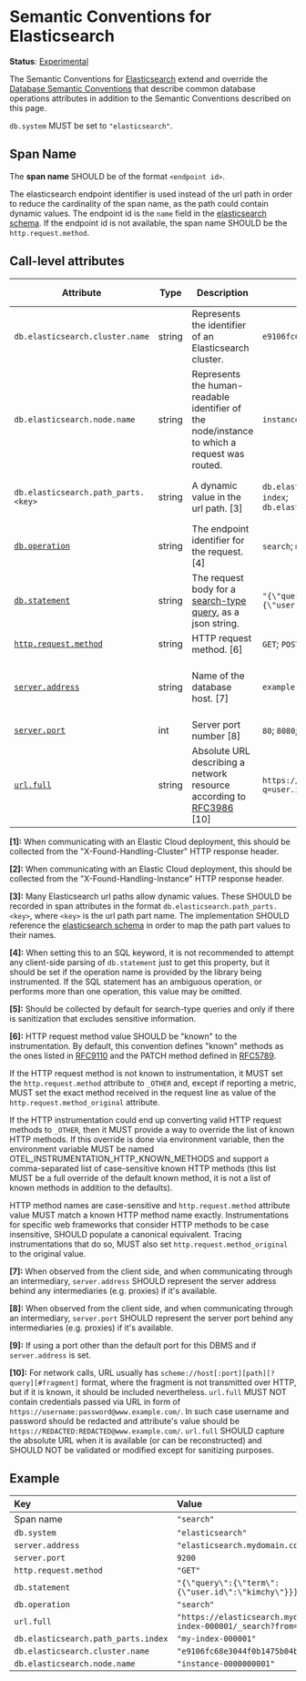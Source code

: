 <!--- Hugo front matter used to generate the website version of this page:
linkTitle: Elasticsearch
--->

# Semantic Conventions for Elasticsearch

**Status**: [Experimental][DocumentStatus]

The Semantic Conventions for [Elasticsearch](https://www.elastic.co/) extend and override the [Database Semantic Conventions](database-spans.md)
that describe common database operations attributes in addition to the Semantic Conventions
described on this page.

`db.system` MUST be set to `"elasticsearch"`.

## Span Name

The **span name** SHOULD be of the format `<endpoint id>`.

The elasticsearch endpoint identifier is used instead of the url path in order to reduce the cardinality of the span
name, as the path could contain dynamic values. The endpoint id is the `name` field in the
[elasticsearch schema](https://raw.githubusercontent.com/elastic/elasticsearch-specification/main/output/schema/schema.json).
If the endpoint id is not available, the span name SHOULD be the `http.request.method`.

## Call-level attributes

<!-- semconv db.elasticsearch -->
| Attribute  | Type | Description  | Examples  | Requirement Level |
|---|---|---|---|---|
| `db.elasticsearch.cluster.name` | string | Represents the identifier of an Elasticsearch cluster. | `e9106fc68e3044f0b1475b04bf4ffd5f` | Recommended: [1] |
| `db.elasticsearch.node.name` | string | Represents the human-readable identifier of the node/instance to which a request was routed. | `instance-0000000001` | Recommended: [2] |
| `db.elasticsearch.path_parts.<key>` | string | A dynamic value in the url path. [3] | `db.elasticsearch.path_parts.index=test-index`; `db.elasticsearch.path_parts.doc_id=123` | Conditionally Required: when the url has dynamic values |
| [`db.operation`](database-spans.md) | string | The endpoint identifier for the request. [4] | `search`; `ml.close_job`; `cat.aliases` | Required |
| [`db.statement`](database-spans.md) | string | The request body for a [search-type query](https://www.elastic.co/guide/en/elasticsearch/reference/current/search.html), as a json string. | `"{\"query\":{\"term\":{\"user.id\":\"kimchy\"}}}"` | Recommended: [5] |
| [`http.request.method`](../attributes-registry/http.md) | string | HTTP request method. [6] | `GET`; `POST`; `HEAD` | Required |
| [`server.address`](../general/attributes.md) | string | Name of the database host. [7] | `example.com` | Conditionally Required: See alternative attributes below. |
| [`server.port`](../general/attributes.md) | int | Server port number [8] | `80`; `8080`; `443` | Conditionally Required: [9] |
| [`url.full`](../url/url.md) | string | Absolute URL describing a network resource according to [RFC3986](https://www.rfc-editor.org/rfc/rfc3986) [10] | `https://localhost:9200/index/_search?q=user.id:kimchy` | Required |

**[1]:** When communicating with an Elastic Cloud deployment, this should be collected from the "X-Found-Handling-Cluster" HTTP response header.

**[2]:** When communicating with an Elastic Cloud deployment, this should be collected from the "X-Found-Handling-Instance" HTTP response header.

**[3]:** Many Elasticsearch url paths allow dynamic values. These SHOULD be recorded in span attributes in the format `db.elasticsearch.path_parts.<key>`, where `<key>` is the url path part name. The implementation SHOULD reference the [elasticsearch schema](https://raw.githubusercontent.com/elastic/elasticsearch-specification/main/output/schema/schema.json) in order to map the path part values to their names.

**[4]:** When setting this to an SQL keyword, it is not recommended to attempt any client-side parsing of `db.statement` just to get this property, but it should be set if the operation name is provided by the library being instrumented. If the SQL statement has an ambiguous operation, or performs more than one operation, this value may be omitted.

**[5]:** Should be collected by default for search-type queries and only if there is sanitization that excludes sensitive information.

**[6]:** HTTP request method value SHOULD be "known" to the instrumentation.
By default, this convention defines "known" methods as the ones listed in [RFC9110](https://www.rfc-editor.org/rfc/rfc9110.html#name-methods)
and the PATCH method defined in [RFC5789](https://www.rfc-editor.org/rfc/rfc5789.html).

If the HTTP request method is not known to instrumentation, it MUST set the `http.request.method` attribute to `_OTHER` and, except if reporting a metric, MUST
set the exact method received in the request line as value of the `http.request.method_original` attribute.

If the HTTP instrumentation could end up converting valid HTTP request methods to `_OTHER`, then it MUST provide a way to override
the list of known HTTP methods. If this override is done via environment variable, then the environment variable MUST be named
OTEL_INSTRUMENTATION_HTTP_KNOWN_METHODS and support a comma-separated list of case-sensitive known HTTP methods
(this list MUST be a full override of the default known method, it is not a list of known methods in addition to the defaults).

HTTP method names are case-sensitive and `http.request.method` attribute value MUST match a known HTTP method name exactly.
Instrumentations for specific web frameworks that consider HTTP methods to be case insensitive, SHOULD populate a canonical equivalent.
Tracing instrumentations that do so, MUST also set `http.request.method_original` to the original value.

**[7]:** When observed from the client side, and when communicating through an intermediary, `server.address` SHOULD represent
the server address behind any intermediaries (e.g. proxies) if it's available.

**[8]:** When observed from the client side, and when communicating through an intermediary, `server.port` SHOULD represent the server port behind any intermediaries (e.g. proxies) if it's available.

**[9]:** If using a port other than the default port for this DBMS and if `server.address` is set.

**[10]:** For network calls, URL usually has `scheme://host[:port][path][?query][#fragment]` format, where the fragment is not transmitted over HTTP, but if it is known, it should be included nevertheless.
`url.full` MUST NOT contain credentials passed via URL in form of `https://username:password@www.example.com/`. In such case username and password should be redacted and attribute's value should be `https://REDACTED:REDACTED@www.example.com/`.
`url.full` SHOULD capture the absolute URL when it is available (or can be reconstructed) and SHOULD NOT be validated or modified except for sanitizing purposes.
<!-- endsemconv -->

## Example

| Key                                 | Value                                                                                                                               |
|:------------------------------------|:------------------------------------------------------------------------------------------------------------------------------------|
| Span name                           | `"search"`                                                                                                                          |
| `db.system`                         | `"elasticsearch"`                                                                                                                   |
| `server.address`                    | `"elasticsearch.mydomain.com"`                                                                                                      |
| `server.port`                       | `9200`                                                                                                                              |
| `http.request.method`               | `"GET"`                                                                                                                             |
| `db.statement`                      | `"{\"query\":{\"term\":{\"user.id\":\"kimchy\"}}}"`                                                                                 |
| `db.operation`                      | `"search"`                                                                                                                          |
| `url.full`                          | `"https://elasticsearch.mydomain.com:9200/my-index-000001/_search?from=40&size=20"`                                                 |
| `db.elasticsearch.path_parts.index` | `"my-index-000001"`                                                                                                                 |
| `db.elasticsearch.cluster.name`     | `"e9106fc68e3044f0b1475b04bf4ffd5f"`                                                                                                |
| `db.elasticsearch.node.name` | `"instance-0000000001"`                                                                                                             |

[DocumentStatus]: https://github.com/open-telemetry/opentelemetry-specification/tree/v1.22.0/specification/document-status.md
